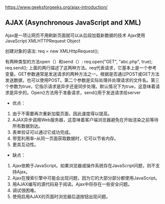 https://www.geeksforgeeks.org/ajax-introduction/

## AJAX (Asynchronous JavaScript and XML)

Ajax是一项让网页不用刷新页面就可以从后段加载新数据的技术
Ajax使用JavaScript XMLHTTPRequest Object

创建对象的语法:
req = new XMLHttpRequest();

有两种类型的方法open（）和send（）:
req.open("GET", "abc.php", true); 
req.send();
上面的两行描述了这两种方法。req代表请求，它基本上是一个参考变量。GET参数通常是发送请求的两种方法之一。根据是否通过POST或GET方法发送数据，也可以使用POST。第二个参数是实际处理并处理请求的文件名。第三个参数为true，它指示请求是异步还是同步处理。默认情况下为true，这意味着请求是异步的。Open()方法用于准备请求，send()用于发送请求给server

- 优点：
1. 由于不需要再次重新加载页面，因此速度得以提高。
2. AJAX异步调用Web服务器，这意味着客户端浏览器避免在开始渲染之前等待所有数据到达。
3. 表单验证可以通过它成功完成。
4. 带宽利用率–从同一页面获取数据时，它可以节省内存。
5. 更具互动性。

- 缺点：
1. Ajax依赖于JavaScript。如果浏览器或操作系统存在JavaScript问题，则不支持Ajax。
2. Ajax在搜索引擎中可能会出现问题，因为它的大部分部分都使用JavaScript。
3. 用AJAX编写的源代码易于阅读。Ajax中将存在一些安全问题。
4. 调试很困难。
5. 使用启用AJAX的页面时浏览器后退按钮出现问题。
